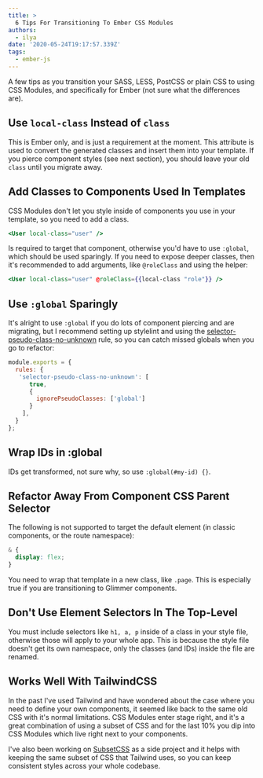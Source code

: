 ```yaml
---
title: >
  6 Tips For Transitioning To Ember CSS Modules
authors:
  - ilya
date: '2020-05-24T19:17:57.339Z'
tags: 
  - ember-js
---
```

A few tips as you transition your SASS, LESS, PostCSS or plain CSS to using CSS Modules, and specifically for Ember (not sure what the differences are).

## Use `local-class` Instead of `class`

This is Ember only, and is just a requirement at the moment. This attribute is used to convert the generated classes and insert them into your template.
If you pierce component styles (see next section), you should leave your old `class` until you migrate away.

## Add Classes to Components Used In Templates

CSS Modules don't let you style inside of components you use in your template, so you need to add a class.

```hbs
<User local-class="user" />
```

Is required to target that component, otherwise you'd have to use `:global`, which should be used sparingly. If you need to expose deeper classes, then it's recommended to add arguments, like `@roleClass` and using the helper:

```hbs
<User local-class="user" @roleClass={{local-class "role"}} />
```

## Use `:global` Sparingly

It's alright to use `:global` if you do lots of component piercing and are migrating, but I recommend setting up stylelint and using the [selector-pseudo-class-no-unknown](https://stylelint.io/user-guide/rules/selector-pseudo-class-no-unknown) rule, so you can catch missed globals when you go to refactor:

```js
module.exports = {
  rules: {
   'selector-pseudo-class-no-unknown': [
      true,
      {
        ignorePseudoClasses: ['global']
      }
    ],
  }
};
```

## Wrap IDs in :global

IDs get transformed, not sure why, so use `:global(#my-id) {}`.

## Refactor Away From Component CSS Parent Selector

The following is not supported to target the default element (in classic components, or the route namespace):

```scss
& {
  display: flex;
}
```

You need to wrap that template in a new class, like `.page`. This is especially true if you are transitioning to Glimmer components.

## Don't Use Element Selectors In The Top-Level

You must include selectors like `h1, a, p` inside of a class in your style file, otherwise those will apply to your whole app.
This is because the style file doesn't get its own namespace, only the classes (and IDs) inside the file are renamed.

## Works Well With TailwindCSS

In the past I've used Tailwind and have wondered about the case where you need to define your own components, it seemed like back to the same old CSS with it's normal limitations. CSS Modules enter stage right, and it's a great combination of using a subset of CSS and for the last 10% you dip into CSS Modules which live right next to your components. 

I've also been working on [SubsetCSS](https://subsetcss.netlify.app) as a side project and it helps with keeping the same subset of CSS that Tailwind uses, so you can keep consistent styles across your whole codebase.


    
    
    